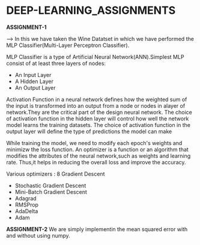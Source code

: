 # DEEP-LEARNING_ASSIGNMENTS
**ASSIGNMENT-1**

--> In this we have taken the Wine Datatset in which we have performed the MLP Classifier(Multi-Layer Perceptron Classifier).

MLP Classifier is a type of Artificial Neural Network(ANN).Simplest MLP consist of at least three layers of nodes:
* An Input Layer
* A Hidden Layer
* An Output Layer

Activation Function in a neural network defines how the weighted sum of the input is transformed into an output from a node or nodes in alayer of network.They are the critical part of the design neural network.
The choice of activation function in the hidden layer will control how well the network model learns the training datasets.
The choice of activation function in the output layer will define the type of predictions the model can make

While training the model, we need to modify each epoch's weights and minimizw the loss function. An optimizer is a function or an algorithm that modifies the attributes of the neural network,such as weights and learning rate.
Thus,it helps in reducing the overall loss and improve the accuracy.

Various optimizers :
8 Gradient Descent
* Stochastic Gradient Descent
* Mini-Batch Gradient Descent
* Adagrad
* RMSProp
* AdaDelta
* Adam


**ASSIGNMENT-2**
We are simply implementin the mean squared error with and without using numpy.
